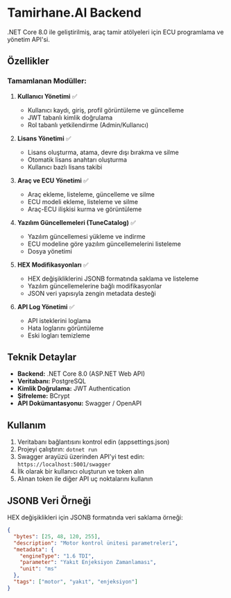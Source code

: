 # Tamirhane.AI Backend

.NET Core 8.0 ile geliştirilmiş, araç tamir atölyeleri için ECU programlama ve yönetim API'si.

## Özellikler

### Tamamlanan Modüller:

1. **Kullanıcı Yönetimi** ✅
   - Kullanıcı kaydı, giriş, profil görüntüleme ve güncelleme
   - JWT tabanlı kimlik doğrulama
   - Rol tabanlı yetkilendirme (Admin/Kullanıcı)

2. **Lisans Yönetimi** ✅
   - Lisans oluşturma, atama, devre dışı bırakma ve silme
   - Otomatik lisans anahtarı oluşturma
   - Kullanıcı bazlı lisans takibi

3. **Araç ve ECU Yönetimi** ✅
   - Araç ekleme, listeleme, güncelleme ve silme
   - ECU modeli ekleme, listeleme ve silme
   - Araç-ECU ilişkisi kurma ve görüntüleme

4. **Yazılım Güncellemeleri (TuneCatalog)** ✅
   - Yazılım güncellemesi yükleme ve indirme
   - ECU modeline göre yazılım güncellemelerini listeleme
   - Dosya yönetimi

5. **HEX Modifikasyonları** ✅
   - HEX değişikliklerini JSONB formatında saklama ve listeleme
   - Yazılım güncellemelerine bağlı modifikasyonlar
   - JSON veri yapısıyla zengin metadata desteği

6. **API Log Yönetimi** ✅
   - API isteklerini loglama
   - Hata loglarını görüntüleme
   - Eski logları temizleme

## Teknik Detaylar

- **Backend:** .NET Core 8.0 (ASP.NET Web API)
- **Veritabanı:** PostgreSQL
- **Kimlik Doğrulama:** JWT Authentication
- **Şifreleme:** BCrypt
- **API Dokümantasyonu:** Swagger / OpenAPI

## Kullanım

1. Veritabanı bağlantısını kontrol edin (appsettings.json)
2. Projeyi çalıştırın: `dotnet run`
3. Swagger arayüzü üzerinden API'yi test edin: `https://localhost:5001/swagger`
4. İlk olarak bir kullanıcı oluşturun ve token alın
5. Alınan token ile diğer API uç noktalarını kullanın

## JSONB Veri Örneği

HEX değişiklikleri için JSONB formatında veri saklama örneği:

```json
{
  "bytes": [25, 48, 120, 255],
  "description": "Motor kontrol ünitesi parametreleri",
  "metadata": {
    "engineType": "1.6 TDI",
    "parameter": "Yakıt Enjeksiyon Zamanlaması",
    "unit": "ms"
  },
  "tags": ["motor", "yakıt", "enjeksiyon"]
}
```